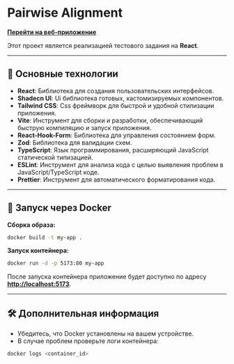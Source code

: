 # Pairwise Alignment

**[Перейти на веб-приложение](link)**

Этот проект является реализацией тестового задания на **React**.

---

## 🚀 **Основные технологии**

- **React**: Библиотека для создания пользовательских интерфейсов.
- **Shadecn UI**: Ui библиотека готовых, кастомизируемых компонентов.
- **Tailwind CSS**: Css фреймворк для быстрой и удобной стилизации приложения.
- **Vite**: Инструмент для сборки и разработки, обеспечивающий быструю компиляцию и запуск приложения.
- **React-Hook-Form**: Библиотека для управления состоянием форм.
- **Zod**: Библиотека для валидации схем.
- **TypeScript**: Язык программирования, расширяющий JavaScript статической типизацией.
- **ESLint**: Инструмент для анализа кода с целью выявления проблем в JavaScript/TypeScript коде.
- **Prettier**: Инструмент для автоматического форматирования кода.

---

## 🐳 **Запуск через Docker**

**Сборка образа:**

```bash
docker build -t my-app .
```

**Запуск контейнера:**

```bash
docker run -d -p 5173:80 my-app
```

После запуска контейнера приложение будет доступно по адресу **[http://localhost:5173](http://localhost:5173)**.

---

## 🛠️ **Дополнительная информация**

- Убедитесь, что Docker установлены на вашем устройстве.
- В случае проблем проверьте логи контейнера:

```bash
docker logs <container_id>
```

